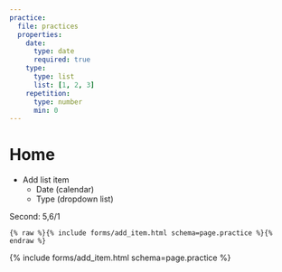 ```yaml
---
practice:
  file: practices
  properties:
    date:
      type: date
      required: true
    type:
      type: list
      list: [1, 2, 3]
    repetition:
      type: number
      min: 0
---
```


# Home

- Add list item
  - Date (calendar)
  - Type (dropdown list)

Second:
5,6/1

```liquid
{% raw %}{% include forms/add_item.html schema=page.practice %}{% endraw %}
```

{% include forms/add_item.html schema=page.practice %}